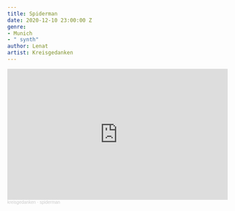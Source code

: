 ```yaml
---
title: Spiderman
date: 2020-12-10 23:00:00 Z
genre:
- Munich
- " synth"
author: Lenat
artist: Kreisgedanken
---
```


<iframe width="100%" height="300" scrolling="no" frameborder="no" allow="autoplay" src="https://w.soundcloud.com/player/?url=https%3A//api.soundcloud.com/tracks/785308996&color=%23ff5500&auto_play=false&hide_related=false&show_comments=true&show_user=true&show_reposts=false&show_teaser=true&visual=true"></iframe><div style="font-size: 10px; color: #cccccc;line-break: anywhere;word-break: normal;overflow: hidden;white-space: nowrap;text-overflow: ellipsis; font-family: Interstate,Lucida Grande,Lucida Sans Unicode,Lucida Sans,Garuda,Verdana,Tahoma,sans-serif;font-weight: 100;"><a href="https://soundcloud.com/kreisgedanken" title="kreisgedanken" target="_blank" style="color: #cccccc; text-decoration: none;">kreisgedanken</a> · <a href="https://soundcloud.com/kreisgedanken/spiderman" title="spiderman" target="_blank" style="color: #cccccc; text-decoration: none;">spiderman</a></div>